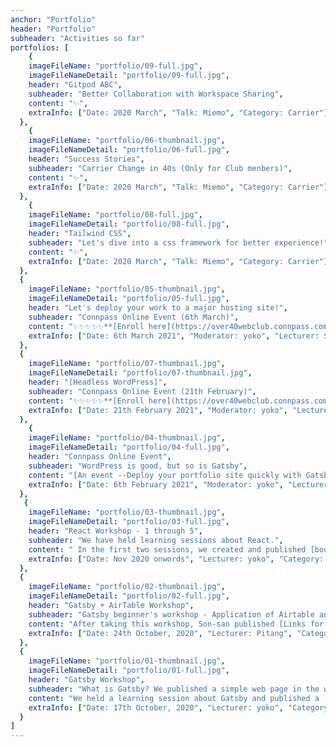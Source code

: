 ```yaml
---
anchor: "Portfolio"
header: "Portfolio"
subheader: "Activities so far"
portfolios: [
    {
    imageFileName: "portfolio/09-full.jpg",
    imageFileNameDetail: "portfolio/09-full.jpg",
    header: "Gitpod ABC",
    subheader: "Better Collaboration with Workspace Sharing",
    content: "✨",
    extraInfo: ["Date: 2020 March", "Talk: Miemo", "Category: Carrier"]
  },
    {
    imageFileName: "portfolio/06-thumbnail.jpg",
    imageFileNameDetail: "portfolio/06-full.jpg",
    header: "Success Stories",
    subheader: "Carrier Change in 40s (Only for Club menbers)",
    content: "✨",
    extraInfo: ["Date: 2020 March", "Talk: Miemo", "Category: Carrier"]
  },
    {
    imageFileName: "portfolio/08-full.jpg",
    imageFileNameDetail: "portfolio/08-full.jpg",
    header: "Tailwind CSS",
    subheader: "Let's dive into a css framework for better experience!",
    content: "✨",
    extraInfo: ["Date: 2020 March", "Talk: Miemo", "Category: Carrier"]
  },
  {
    imageFileName: "portfolio/05-thumbnail.jpg",
    imageFileNameDetail: "portfolio/05-full.jpg",
    header: "Let's deploy your work to a major hosting site!",
    subheader: "Connpass Online Event (6th March)",
    content: "✨✨✨✨✨**[Enroll here](https://over40webclub.connpass.com/event/204362/)**✨✨✨✨✨",
    extraInfo: ["Date: 6th March 2021", "Moderator: yoko", "Lecturer: Son", "Admin: Pitang, N.KAZU","Category: Website creation, Deploy"]
  },
  {
    imageFileName: "portfolio/07-thumbnail.jpg",
    imageFileNameDetail: "portfolio/07-thumbnail.jpg",
    header: "[Headless WordPress]",
    subheader: "Connpass Online Event (21th February)",
    content: "✨✨✨✨✨**[Enroll here](https://over40webclub.connpass.com/event/204563/)**✨✨✨✨✨",
    extraInfo: ["Date: 21th February 2021", "Moderator: yoko", "Lecturer: Son", "Admin: Pitang, N.KAZU","Category: Website creation, Deploy"]
  },
    {
    imageFileName: "portfolio/04-thumbnail.jpg",
    imageFileNameDetail: "portfolio/04-full.jpg",
    header: "Connpass Online Event",
    subheader: "WordPress is good, but so is Gatsby",
    content: "[An event --Deploy your portfolio site quickly with Gatsby--](https://over40webclub.connpass.com/event/201741/)",
    extraInfo: ["Date: 6th February 2021", "Moderator: yoko", "Lecturer: Son", "Admin: Pitang","Category: Gatsby"]
  },
   {
    imageFileName: "portfolio/03-thumbnail.jpg",
    imageFileNameDetail: "portfolio/03-full.jpg",
    header: "React Workshop - 1 through 5",
    subheader: "We have held learning sessions about React.",
    content: " In the first two sessions, we created and published [book project web page](https://over40webclub-react-basic.netlify.app/). ",
    extraInfo: ["Date: Nov 2020 onwords", "Lecturer: yoko", "Category: React"]
  },
  {
    imageFileName: "portfolio/02-thumbnail.jpg",
    imageFileNameDetail: "portfolio/02-full.jpg",
    header: "Gatsby + AirTable Workshop",
    subheader: "Gatsby beginner's workshop - Application of Airtable and gatsby-airtable-listing - Let's make a static site from cloud database quickly",
    content: "After taking this workshop, Son-san published [Links for Computer Education](https://takamina-link3.netlify.app/) on the same day.",
    extraInfo: ["Date: 24th October, 2020", "Lecturer: Pitang", "Category: Gatsby, AirTable"]
  },
  {
    imageFileName: "portfolio/01-thumbnail.jpg",
    imageFileNameDetail: "portfolio/01-full.jpg",
    header: "Gatsby Workshop",
    subheader: "What is Gatsby? We published a simple web page in the workshop!",
    content: "We held a learning session about Gatsby and published a [simple webpage](https://yokoyoko.netlify.app/).",
    extraInfo: ["Date: 17th October, 2020", "Lecturer: yoko", "Category: Gatsby, JSX, Netlify"]
  }
]
---
```

